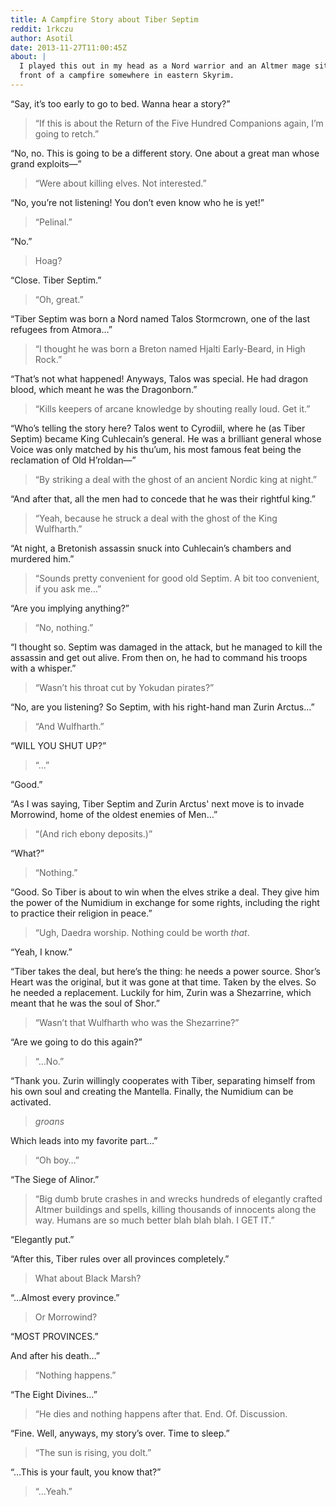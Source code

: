 ```yaml
---
title: A Campfire Story about Tiber Septim
reddit: 1rkczu
author: Asotil
date: 2013-11-27T11:00:45Z
about: |
  I played this out in my head as a Nord warrior and an Altmer mage sitting in
  front of a campfire somewhere in eastern Skyrim.
---
```


“Say, it’s too early to go to bed. Wanna hear a story?”

> “If this is about the Return of the Five Hundred Companions again, I’m going
to retch.”

“No, no. This is going to be a different story. One about a great man whose
grand exploits—”

> “Were about killing elves. Not interested.”

“No, you’re not listening! You don’t even know who he is yet!”

> “Pelinal.”

“No.”

> Hoag?

“Close. Tiber Septim.”

> “Oh, great.”

“Tiber Septim was born a Nord named Talos Stormcrown, one of the last refugees
from Atmora…”

> “I thought he was born a Breton named Hjalti Early-Beard, in High Rock.”

“That’s not what happened! Anyways, Talos was special. He had dragon blood,
which meant he was the Dragonborn.”

> “Kills keepers of arcane knowledge by shouting really loud. Get it.”

“Who’s telling the story here? Talos went to Cyrodiil, where he (as Tiber
Septim) became King Cuhlecain’s general. He was a brilliant general whose Voice
was only matched by his thu’um, his most famous feat being the reclamation of
Old H’roldan—”

> “By striking a deal with the ghost of an ancient Nordic king at night.”

“And after that, all the men had to concede that he was their rightful king.”

> “Yeah, because he struck a deal with the ghost of the King Wulfharth.”

“At night, a Bretonish assassin snuck into Cuhlecain’s chambers and murdered
him.”

> “Sounds pretty convenient for good old Septim. A bit too convenient, if you
> ask me…”

“Are you implying anything?”

> “No, nothing.”

“I thought so. Septim was damaged in the attack, but he managed to kill the
assassin and get out alive. From then on, he had to command his troops with a
whisper.”

> “Wasn’t his throat cut by Yokudan pirates?”

“No, are you listening? So Septim, with his right-hand man Zurin Arctus…”

> “And Wulfharth.”

“WILL YOU SHUT UP?”

> “…”

“Good.”

“As I was saying, Tiber Septim and Zurin Arctus' next move is to invade
Morrowind, home of the oldest enemies of Men…”

> “(And rich ebony deposits.)”

“What?”

> “Nothing.”

“Good. So Tiber is about to win when the elves strike a deal. They give him the
power of the Numidium in exchange for some rights, including the right to
practice their religion in peace.”

> “Ugh, Daedra worship. Nothing could be worth *that*.

“Yeah, I know.”

“Tiber takes the deal, but here’s the thing: he needs a power source. Shor’s
Heart was the original, but it was gone at that time. Taken by the elves. So he
needed a replacement. Luckily for him, Zurin was a Shezarrine, which meant that
he was the soul of Shor.”

> “Wasn’t that Wulfharth who was the Shezarrine?”

“Are we going to do this again?”

> “…No.”

“Thank you. Zurin willingly cooperates with Tiber, separating himself from his
own soul and creating the Mantella. Finally, the Numidium can be activated.

> *groans*

Which leads into my favorite part…”

> “Oh boy…”

“The Siege of Alinor.”

> “Big dumb brute crashes in and wrecks hundreds of elegantly crafted Altmer
> buildings and spells, killing thousands of innocents along the way. Humans are
> so much better blah blah blah. I GET IT.”

“Elegantly put.”

“After this, Tiber rules over all provinces completely.”

> What about Black Marsh?

“…Almost every province.”

> Or Morrowind?

“MOST PROVINCES.”

And after his death…”

> “Nothing happens.”

“The Eight Divines…”

> “He dies and nothing happens after that. End. Of. Discussion.

“Fine. Well, anyways, my story’s over. Time to sleep.”

> “The sun is rising, you dolt.”

“…This is your fault, you know that?”

> “…Yeah.”
